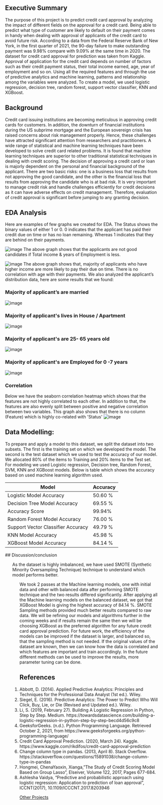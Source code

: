 ## Executive Summary
The purpose of this project is to predict credit card approval by analyzing the impact of different fields on the approval for a credit card. Being able to predict what type of customer are likely to default on their payment comes in handy when dealing with approval of applicants of the credit card to avoid future risk. According to a data from the Federal Reserve Bank of New York, in the first quarter of 2021, the 90-day failure to make outstanding payment was 9.98% compare with 9.09% at the same time in 2020.
            The dataset for credit card approval for prediction was taken from Kaggle. Approval of application for the credit card depends on number of factors such as their credit payment status, their total income earned, age, year of employment and so on. Using all the required features and through the use of predictive analytics and machine learning, patterns and relationship among the variables were analyzed. To create a model, we used logistic regression, decision tree, random forest, support vector classifier, KNN and XGBoost.
            
## Background
Credit card issuing institutions are becoming meticulous in approving credit cards for customers. In addition, the downturn of financial institutions during the US subprime mortgage and the European sovereign crisis has raised concerns about risk management properly.  Hence, these challenges have attracted significant attention from researchers and practitioners. A wide range of statistical and machine learning techniques have been developed to solve credit card related problems. It is found that machine learning techniques are superior to other traditional statistical techniques in dealing with credit scoring.
The decision of approving a credit card or loan is majorly dependent on the personal and financial background of the applicant. There are two basic risks: one is a business loss that results from not approving the good candidate, and the other is the financial loss that results from approving the candidate who is at bad risk. It is very important to manage credit risk and handle challenges efficiently for credit decisions as it can have adverse effects on credit management. Therefore, evaluation of credit approval is significant before jumping to any granting decision.

## EDA Analysis
Here are examples of few graphs we created for EDA. The Status shows the binary values of either 1 or 0. 0 indicates that the applicant has paid their credit due on time or has no loan remaining. Whereas 1 indicates that they are behind on their payments. 

![image](https://user-images.githubusercontent.com/39715185/162340751-9d2a25df-cb6d-42da-8386-598601c2fdda.png)
The above graph shows that the applicants are not good candidates if Total income & years of Employment is less. 

![image](https://user-images.githubusercontent.com/39715185/162340784-4e981eda-db05-4114-8153-b30d3f815af5.png)
The above graph shows that, majority of applicants who have higher income are more likely to pay their due on time.  There is no correlation with age with their payments. We also analyzed the applicant’s distribution data, here are some results that we found:	
### Majority of applicant’s are married
![image](https://user-images.githubusercontent.com/39715185/162340805-3730e212-6f2a-4147-bc3a-4deb9c08b742.png)
### Majority of applicant's lives in House / Apartment
![image](https://user-images.githubusercontent.com/39715185/162340855-fc4820c9-682b-41c1-9b23-972b06cfb8a8.png)
### Majority of applicant's are 25- 65 years old                   
![image](https://user-images.githubusercontent.com/39715185/162340891-3f6a2c05-4689-4b49-8379-56311ae23c37.png)
### Majority of applicant's are Employed for 0 -7 years
![image](https://user-images.githubusercontent.com/39715185/162340916-1e8b0895-1733-4122-a7fc-086d6772d8c2.png)

### Correlation
Below we have the seaborn correlation heatmap which shows that the features are not highly correlated to each other. In addition to that, the features are also evenly split between positive and negative correlation between two variables. This graph also shows that there is no column (Feature) which is highly co-related with 'Status'
![image](https://user-images.githubusercontent.com/39715185/162340967-b4fde6f7-27de-4e36-b69b-d4e0eca4fbc8.png)

## Data Modelling: 
To prepare and apply a model to this dataset, we split the dataset into two subsets. The first is the training set on which we developed the model. The second is the test dataset which we used to test the accuracy of our model. We allocated 80% of the items to Training and 20% items to the Test set. 
For modeling we used Logistic regression, Decision tree, Random Forest, SVM, KNN and XGBoost models. Below is table which shows the accuracy based on used machine learning algorithm used.



<table>
  <thead>
    <tr>
      <th> Model </th>
      <th> Accuracy </th>
    </tr>
  </thead>
  <tbody>
    <tr>
      <td>Logistic Model Accuracy</td>
      <td>50.60 %</td>
    </tr>
    <tr>
      <td>Decision Tree Model Accuracy</td>
      <td>69.55 %</td>
    </tr>
    <tr>
      <td>Accuracy Score</td>
      <td>99.94%</td>
    </tr>
    <tr>
      <td>Random Forest Model Accuracy</td>
      <td>76.00 %</td>
    </tr>
    <tr>
      <td>Support Vector Classifier Accuracy</td>
      <td>49.79 %</td>
    </tr>
    <tr>
      <td>KNN Model Accuracy</td>
      <td>45.98 %</td>
    </tr>
    <tr>
      <td>XGBoost Model Accuracy</td>
      <td>84.14 %</td>
    </tr>
  </tbody>
</table>
## Discussion/conclusion
<ol>As the dataset is highly imbalanced, we have used SMOTE (Synthetic Minority Oversampling Technique) technique to understand which model performs better.
<ol>We took 2 passes at the Machine learning models, one with initial data and other with balanced data after performing SMOTE technique and the two results differed significantly.
   After applying all the Machine learning models on the balanced dataset, we got that XGBoost Model is giving the highest accuracy of 84.14 %. SMOTE Sampling methods provided much better results compared to raw data.
We will be refining our models and algorithms further in the coming weeks and if results remain the same then we will be choosing XGBoost as the preferred algorithm for any future credit card approval prediction. 
For future work, the efficiency of the models can be improved if the dataset is larger, and balanced so, that the sampling method is not needed. If the original values of the dataset are known, then we can know how the data is correlated and which features are important and train accordingly. In the future different methods can be used to improve the results, more parameter tuning can be done.


## References
<li>Abbott, D. (2014). Applied Predictive Analytics: Principles and Techniques for the Professional Data Analyst (1st ed.). Wiley.
<li>Siegel, E. (2016). Predictive Analytics: The Power to Predict Who Will Click, Buy, Lie, or Die (Revised and Updated ed.). Wiley.
<li>Li, S. (2019, February 27). Building A Logistic Regression in Python, Step by Step. Medium. https://towardsdatascience.com/building-a-logistic-regression-in-python-step-by-step-becd4d56c9c8
<li>GeeksforGeeks. (n.d.). Python Programming Language. Retrieved October 2, 2021, from https://www.geeksforgeeks.org/python-programming-language/
<li>Credit Card Approval Prediction. (2020, March 24). Kaggle. https://www.kaggle.com/rikdifos/credit-card-approval-prediction
<li>Change column type in pandas. (2013, April 8). Stack Overflow. https://stackoverflow.com/questions/15891038/change-column-type-in-pandas
<li>Hongmei, ChenaYaoxin, Xianga,”The Study of Credit Scoring Model Based on Group Lasso”, Elseiver, Volume 122, 2017, Pages 677-684. 
<li>Ashlesha Vaidya, “Predictive and probabilistic approach using logistic regression: Application to prediction of loan approval”, ICCNT(2017), 10.1109/ICCCNT.2017.8203946 
            
            





[Other Projects](https://github.com/RamizuddinS/DS_Portfolio)
